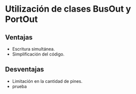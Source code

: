 # Utilización de clases BusOut y PortOut

## Ventajas
* Escritura simultánea.
* Simplificación del código.

## Desventajas
* Limitación en la cantidad de pines.
* prueba